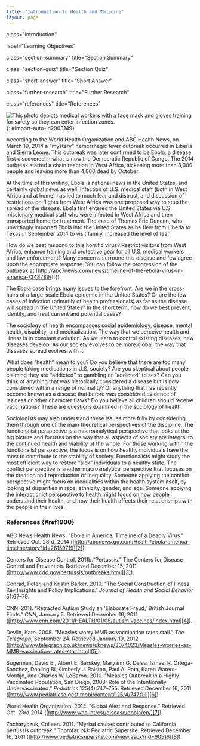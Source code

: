 ```yaml
---
title: "Introduction to Health and Medicine"
layout: page
---
```



<cnx-pi data-type="cnx.flag.introduction"> class="introduction" </cnx-pi>

<cnx-pi data-type="chapter-toc">label="Learning Objectives"</cnx-pi>

<cnx-pi data-type="cnx.eoc">class="section-summary" title="Section Summary"</cnx-pi>

<cnx-pi data-type="cnx.eoc">class="section-quiz" title="Section Quiz"</cnx-pi>

<cnx-pi data-type="cnx.eoc">class="short-answer" title="Short Answer"</cnx-pi>

<cnx-pi data-type="cnx.eoc">class="further-research" title="Further Research"</cnx-pi>

<cnx-pi data-type="cnx.eoc">class="references" title="References"</cnx-pi>

 ![This photo depicts medical workers with a face mask and gloves training for safety so they can enter infection zones.](../resources/CNX_Soc2e_Figure_19_01_001.jpg "Medical personnel are at the front lines of extremely dangerous work. Personal protective clothing is essential for any health worker entering an infection zone, as shown by these trainees for the UK's National Health Service. (Photo courtesy of DFID - UK Department for International Development/flickr)"){: #import-auto-id2903149}

According to the World Health Organization and ABC Health News, on March 19, 2014 a \"mystery\" hemorrhagic fever outbreak occurred in Liberia and Sierra Leone. This outbreak was later confirmed to be Ebola, a disease first discovered in what is now the Democratic Republic of Congo. The 2014 outbreak started a chain reaction in West Africa, sickening more than 8,000 people and leaving more than 4,000 dead by October.

At the time of this writing, Ebola is national news in the United States, and certainly global news as well. Infection of U.S. medical staff (both in West Africa and at home) has led to much fear and distrust, and discussion of restrictions on flights from West Africa was one proposed way to stop the spread of the disease. Ebola first entered the United States via U.S. missionary medical staff who were infected in West Africa and then transported home for treatment. The case of Thomas Eric Duncan, who unwittingly imported Ebola into the United States as he flew from Liberia to Texas in September 2014 to visit family, increased the level of fear.

How do we best respond to this horrific virus? Restrict visitors from West Africa, enhance training and protective gear for all U.S. medical workers and law enforcement? Many concerns surround this disease and few agree upon the appropriate response. You can follow the progression of the outbreak at [http://abc7news.com/news/timeline-of-the-ebola-virus-in-america-/348789/][1].

The Ebola case brings many issues to the forefront. Are we in the cross-hairs of a large-scale Ebola epidemic in the United States? Or are the few cases of infection (primarily of health professionals) as far as the disease will spread in the United States? In the short term, how do we best prevent, identify, and treat current and potential cases?

The sociology of health encompasses social epidemiology, disease, mental health, disability, and medicalization. The way that we perceive health and illness is in constant evolution. As we learn to control existing diseases, new diseases develop. As our society evolves to be more global, the way that diseases spread evolves with it.

What does “health” mean to you? Do you believe that there are too many people taking medications in U.S. society? Are you skeptical about people claiming they are “addicted” to gambling or “addicted” to sex? Can you think of anything that was historically considered a disease but is now considered within a range of normality? Or anything that has recently become known as a disease that before was considered evidence of laziness or other character flaws? Do you believe all children should receive vaccinations? These are questions examined in the sociology of health.

Sociologists may also understand these issues more fully by considering them through one of the main theoretical perspectives of the discipline. The functionalist perspective is a macroanalytical perspective that looks at the big picture and focuses on the way that all aspects of society are integral to the continued health and viability of the whole. For those working within the functionalist perspective, the focus is on how healthy individuals have the most to contribute to the stability of society. Functionalists might study the most efficient way to restore “sick” individuals to a healthy state. The conflict perspective is another macroanalytical perspective that focuses on the creation and reproduction of inequality. Someone applying the conflict perspective might focus on inequalities within the health system itself, by looking at disparities in race, ethnicity, gender, and age. Someone applying the interactionist perspective to health might focus on how people understand their health, and how their health affects their relationships with the people in their lives.

### References   {#ref1900}

ABC News Health News. \"Ebola in America, Timeline of a Deadly Virus.\" Retrieved Oct. 23rd, 2014 ([http://abcnews.go.com/Health/ebola-america-timeline/story?id=26159719][2]).

Centers for Disease Control. 2011b.“Pertussis.” The Centers for Disease Control and Prevention. Retrieved December 15, 2011 ([http://www.cdc.gov/pertussis/outbreaks.html][3]).

Conrad, Peter, and Kristin Barker. 2010. “The Social Construction of Illness: Key Insights and Policy Implications.” *Journal of Health and Social Behavior* 51:67–79.

CNN. 2011. “Retracted Autism Study an \'Elaborate Fraud,\' British Journal Finds.” *CNN*, January 5. Retrieved December 16, 2011 ([http://www.cnn.com/2011/HEALTH/01/05/autism.vaccines/index.html][4]).

Devlin, Kate. 2008. “Measles worry MMR as vaccination rates stall.” *The Telegraph*, September 24. Retrieved January 19, 2012 ([http://www.telegraph.co.uk/news/uknews/3074023/Measles-worries-as-MMR-vaccination-rates-stall.html][5]).

Sugerman, David E., Albert E. Barskey, Maryann G. Delea, Ismael R. Ortega-Sanchez, Daoling Bi, Kimberly J. Ralston, Paul A. Rota, Karen Waters-Montijo, and Charles W. LeBaron. 2010. “Measles Outbreak in a Highly Vaccinated Population, San Diego, 2008: Role of the Intentionally Undervaccinated.” *Pediatrics* 125(4):747–755. Retrieved December 16, 2011 ([http://www.pediatricsdigest.mobi/content/125/4/747.full][6]).

World Health Organization. 2014. \"Global Alert and Response.\" Retrieved Oct. 23rd 2014 ([http://www.who.int/csr/disease/ebola/en/][7]).

Zacharyczuk, Colleen. 2011. “Myriad causes contributed to California pertussis outbreak.” Thorofar, NJ: Pediatric Supersite. Retrieved December 16, 2011 ([http://www.pediatricsupersite.com/view.aspx?rid=90516][8]).



[1]: http://abc7news.com/news/timeline-of-the-ebola-virus-in-america-/348789/
[2]: http://abcnews.go.com/Health/ebola-america-timeline/story?id=26159719
[3]: http://www.cdc.gov/pertussis/outbreaks.html
[4]: http://www.cnn.com/2011/HEALTH/01/05/autism.vaccines/index.html
[5]: http://www.telegraph.co.uk/news/uknews/3074023/Measles-worries-as-MMR-vaccination-rates-stall.html
[6]: http://www.pediatricsdigest.mobi/content/125/4/747.full
[7]: http://www.who.int/csr/disease/ebola/en/
[8]: http://www.pediatricsupersite.com/view.aspx?rid=90516
